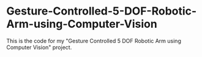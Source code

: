 # Gesture-Controlled-5-DOF-Robotic-Arm-using-Computer-Vision
This is the code for my "Gesture Controlled 5 DOF Robotic Arm using Computer Vision" project. 

